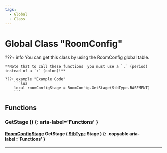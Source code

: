 ```yaml
---
tags:
  - Global
  - Class
---
```

# Global Class "RoomConfig"

???+ info
    You can get this class by using the RoomConfig global table.

    **Note that to call these functions, you must use a `.` (period) instead of a `:` (colon)!**
    
    ???+ example "Example Code"
        ```lua
        local roomConfigStage = RoomConfig.GetStage(StbType.BASEMENT)
        ```
        
## Functions

### GetStage () {: aria-label='Functions' }
#### [RoomConfigStage](RoomConfigStage.md) GetStage ( [StbType](enums/StbType.md) Stage ) {: .copyable aria-label='Functions' }

___

